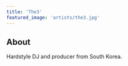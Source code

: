 ```yaml
---
title: 'The3'
featured_image: 'artists/the3.jpg'
---
```


## About

Hardstyle DJ and producer from South Korea.
